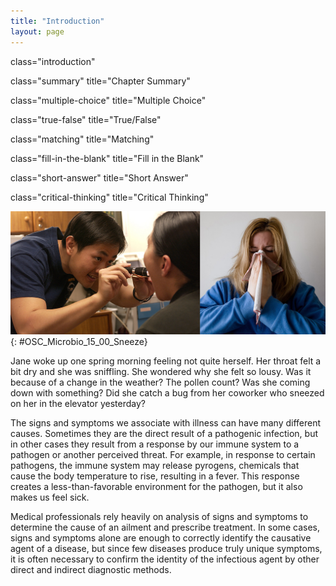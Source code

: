 ```yaml
---
title: "Introduction"
layout: page
---
```



<cnx-pi data-type="cnx.flag.introduction"> class="introduction" </cnx-pi>

<cnx-pi data-type="cnx.eoc">class="summary" title="Chapter Summary"</cnx-pi>

<cnx-pi data-type="cnx.eoc">class="multiple-choice" title="Multiple Choice"</cnx-pi>

<cnx-pi data-type="cnx.eoc">class="true-false" title="True/False"</cnx-pi>

<cnx-pi data-type="cnx.eoc">class="matching" title="Matching"</cnx-pi>

<cnx-pi data-type="cnx.eoc">class="fill-in-the-blank" title="Fill in the Blank"</cnx-pi>

<cnx-pi data-type="cnx.eoc">class="short-answer" title="Short Answer"</cnx-pi>

<cnx-pi data-type="cnx.eoc">class="critical-thinking" title="Critical Thinking"</cnx-pi>

 ![A photo of a medical professional looking in a patient&#x2019;s mouth. A photo of a person sneezing.](../resources/OSC_Microbio_15_00_Sneeze.jpg "Although medical professionals rely heavily on signs and symptoms to diagnose disease and prescribe treatment, many diseases can produce similar signs and symptoms. (credit left: modification of work by U.S. Navy)"){: #OSC_Microbio_15_00_Sneeze}

Jane woke up one spring morning feeling not quite herself. Her throat felt a bit dry and she was sniffling. She wondered why she felt so lousy. Was it because of a change in the weather? The pollen count? Was she coming down with something? Did she catch a bug from her coworker who sneezed on her in the elevator yesterday?

The signs and symptoms we associate with illness can have many different causes. Sometimes they are the direct result of a pathogenic infection, but in other cases they result from a response by our immune system to a pathogen or another perceived threat. For example, in response to certain pathogens, the immune system may release pyrogens, chemicals that cause the body temperature to rise, resulting in a fever. This response creates a less-than-favorable environment for the pathogen, but it also makes us feel sick.

Medical professionals rely heavily on analysis of signs and symptoms to determine the cause of an ailment and prescribe treatment. In some cases, signs and symptoms alone are enough to correctly identify the causative agent of a disease, but since few diseases produce truly unique symptoms, it is often necessary to confirm the identity of the infectious agent by other direct and indirect diagnostic methods.

